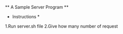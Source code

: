 ** A Sample Server Program **

* Instructions *

1.Run server.sh file
2.Give how many number of request 

